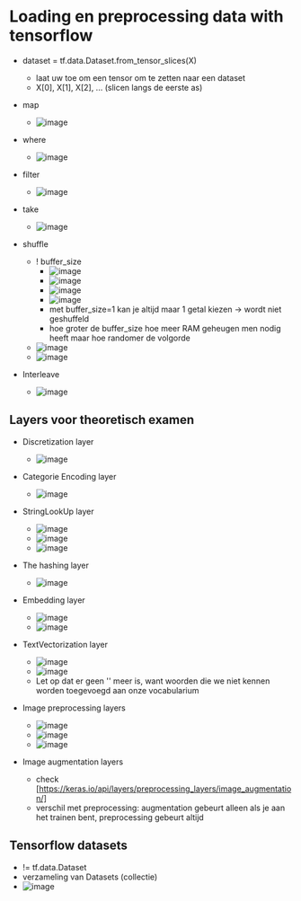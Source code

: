 # Loading en preprocessing data with tensorflow

* dataset = tf.data.Dataset.from_tensor_slices(X)
  - laat uw toe om een tensor om te zetten naar een dataset
  - X[0], X[1], X[2], ... (slicen langs de eerste as)
 
* map
  - ![image](https://github.com/user-attachments/assets/9a9531fd-fde7-472b-9966-2f771aec7b64)

* where
  - ![image](https://github.com/user-attachments/assets/e4180290-8ecd-4d56-b6f5-a7c61981edc7)

* filter
    - ![image](https://github.com/user-attachments/assets/a294fd31-0202-4772-b9d0-1a73a9e70b7a)

* take
  - ![image](https://github.com/user-attachments/assets/0e94a5f1-0332-4527-a2a6-9796ab6a1bb1)
 
* shuffle
  - ! buffer_size
    - ![image](https://github.com/user-attachments/assets/cd2d7460-2ed6-4bb1-ba8b-e8d7f35ce830)
    - ![image](https://github.com/user-attachments/assets/b06bc531-2d15-470f-833f-cfd54ab4358b)
    - ![image](https://github.com/user-attachments/assets/ac2105c8-b57a-4347-863d-caa30276dedd)
    - ![image](https://github.com/user-attachments/assets/b03afd3f-616e-4ad3-b8c1-135f34b3dea5)
    - met buffer_size=1 kan je altijd maar 1 getal kiezen -> wordt niet geshuffeld
    - hoe groter de buffer_size hoe meer RAM geheugen men nodig heeft maar hoe randomer de volgorde
  - ![image](https://github.com/user-attachments/assets/21e5211a-b763-4f16-8265-50f9e3d0d12b)
  - ![image](https://github.com/user-attachments/assets/1ba2fd17-ec5b-482d-b1a0-734d98ef1034)

* Interleave
  - ![image](https://github.com/user-attachments/assets/9c7e24f2-16f1-412b-a952-cbfc1c208b54)


## Layers voor theoretisch examen
* Discretization layer
  - ![image](https://github.com/user-attachments/assets/5b1d56cf-5dcc-4822-9a84-3c279ab02576)

* Categorie Encoding layer
  - ![image](https://github.com/user-attachments/assets/5025af3d-76f5-460b-a8dc-1933f1369e6c)
 
* StringLookUp layer
  - ![image](https://github.com/user-attachments/assets/10ccda91-0616-42cc-bffb-5807014be897)
  - ![image](https://github.com/user-attachments/assets/46b59cde-5e40-42ae-9318-a5474dd8d285)
  - ![image](https://github.com/user-attachments/assets/f9b4741b-f7d0-4e74-b523-20aaccffc786)
 
* The hashing layer
  - ![image](https://github.com/user-attachments/assets/bda179ba-1873-4226-a22e-43b7367ad354)

* Embedding layer
  - ![image](https://github.com/user-attachments/assets/46590dac-5007-44ef-9069-f7e69faea985)
  - ![image](https://github.com/user-attachments/assets/7ea607b5-58ec-415d-93a8-5737b15de79d)

* TextVectorization layer
  - ![image](https://github.com/user-attachments/assets/49595945-eea2-4414-8759-0e416c5a548d)
  - ![image](https://github.com/user-attachments/assets/b6702a7c-6dd8-4e48-916b-4d11f35c66b7)
  - Let op dat er geen '' meer is, want woorden die we niet kennen worden toegevoegd aan onze vocabularium

* Image preprocessing layers
  - ![image](https://github.com/user-attachments/assets/d1f4e4dd-ca4c-4b02-8e9f-baca3839d580)
  - ![image](https://github.com/user-attachments/assets/e6170251-5e1f-4933-8b43-9ae55907d086)
  - ![image](https://github.com/user-attachments/assets/72a87868-ff36-4cd3-9525-67658678e726)

* Image augmentation layers
  - check [https://keras.io/api/layers/preprocessing_layers/image_augmentation/]
  - verschil met preprocessing: augmentation gebeurt alleen als je aan het trainen bent, preprocessing gebeurt altijd


## Tensorflow datasets
* != tf.data.Dataset
* verzameling van Datasets (collectie)
* ![image](https://github.com/user-attachments/assets/8beb1f1e-83ea-4b81-9d3a-eea0e5ba520f)











